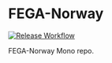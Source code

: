 # FEGA-Norway
[![Release Workflow](https://github.com/ELIXIR-NO/FEGA-Norway/actions/workflows/publish-and-release.yml/badge.svg?event=pull_request)](https://github.com/ELIXIR-NO/FEGA-Norway/actions/workflows/publish-and-release.yml)




FEGA-Norway Mono repo.
